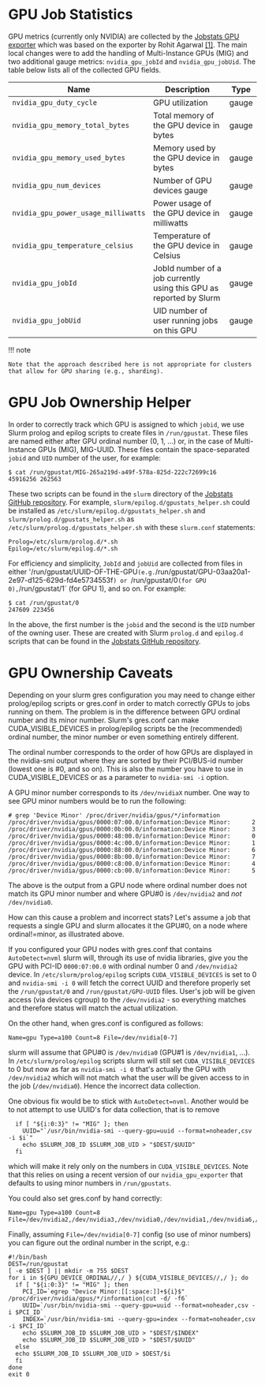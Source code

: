 # GPU Job Statistics

GPU metrics (currently only NVIDIA) are collected by the <a href="https://github.com/plazonic/nvidia_gpu_prometheus_exporter" target="_blank">Jobstats GPU exporter</a> which was based on the exporter by Rohit Agarwal [[1]](https://github.com/mindprince/nvidia_gpu_prometheus_exporter). The main local changes were to add the handling of Multi-Instance GPUs (MIG) and two additional gauge metrics: `nvidia_gpu_jobId` and `nvidia_gpu_jobUid`. The table below lists all of the collected GPU fields.

| Name | Description | Type |
| ---- | ----------- | ---- |
| `nvidia_gpu_duty_cycle` | GPU utilization | gauge |
| `nvidia_gpu_memory_total_bytes` | Total memory of the GPU device in bytes | gauge |
| `nvidia_gpu_memory_used_bytes`  | Memory used by the GPU device in bytes  | gauge |
| `nvidia_gpu_num_devices`        | Number of GPU devices gauge | gauge |
| `nvidia_gpu_power_usage_milliwatts` | Power usage of the GPU device in milliwatts | gauge |
| `nvidia_gpu_temperature_celsius`    | Temperature of the GPU device in Celsius | gauge |
| `nvidia_gpu_jobId` | JobId number of a job currently using this GPU as reported by Slurm | gauge |
| `nvidia_gpu_jobUid` | UID number of user running jobs on this GPU | gauge |

!!! note

    Note that the approach described here is not appropriate for clusters that allow for GPU sharing (e.g., sharding).


# GPU Job Ownership Helper

In order to correctly track which GPU is assigned to which `jobid`, we use Slurm prolog and epilog scripts to create files in `/run/gpustat`. These files are named either after GPU ordinal number (0, 1, ...) or, in the case of Multi-Instance GPUs (MIG), MIG-UUID. These files contain the space-separated `jobid` and `UID` number of the user, for example:

```
$ cat /run/gpustat/MIG-265a219d-a49f-578a-825d-222c72699c16
45916256 262563
```

These two scripts can be found in the `slurm` directory of the <a href="https://github.com/PrincetonUniversity/jobstats/tree/main/slurm" target="_blank">Jobstats GitHub repository</a>. For example, `slurm/epilog.d/gpustats_helper.sh` could be installed as `/etc/slurm/epilog.d/gpustats_helper.sh` and `slurm/prolog.d/gpustats_helper.sh` as `/etc/slurm/prolog.d/gpustats_helper.sh` with these `slurm.conf` statements:

```
Prolog=/etc/slurm/prolog.d/*.sh
Epilog=/etc/slurm/epilog.d/*.sh
```

For efficiency and simplicity, `JobId` and `jobUid` are collected from files in either '/run/gpustat/UUID-OF-THE-GPU` (e.g. `/run/gpustat/GPU-03aa20a1-2e97-d125-629d-fd4e5734553f`) or `/run/gpustat/0` (for GPU 0), `/run/gpustat/1` (for GPU 1), and so on. For example:

```
$ cat /run/gpustat/0
247609 223456
```

In the above, the first number is the `jobid` and the second is the `UID` number of the owning user. These are created with Slurm `prolog.d` and `epilog.d` scripts that can be found in the <a href="https://github.com/PrincetonUniversity/jobstats/tree/main/slurm" target="_blank">Jobstats GitHub repository</a>.

# GPU Ownership Caveats

Depending on your slurm gres configuration you may need to change either prolog/epilog scripts or gres.conf in order to match correctly GPUs to jobs running on them. The problem is in the difference between GPU ordinal number and its minor number. Slurm's gres.conf can make CUDA_VISIBLE_DEVICES in prolog/epilog scripts be the (recommended) ordinal number, the minor number or even something entirely different.

The ordinal number corresponds to the order of how GPUs are displayed in the nvidia-smi output where they are sorted by their PCI/BUS-id number (lowest one is #0, and so on). This is also the number you have to use in CUDA_VISIBLE_DEVICES or as a parameter to `nvidia-smi -i` option.

A GPU minor number corresponds to its `/dev/nvidiaX` number. One way to see GPU minor numbers would be to run the following:

```
# grep 'Device Minor' /proc/driver/nvidia/gpus/*/information
/proc/driver/nvidia/gpus/0000:07:00.0/information:Device Minor: 	 2
/proc/driver/nvidia/gpus/0000:0b:00.0/information:Device Minor: 	 3
/proc/driver/nvidia/gpus/0000:48:00.0/information:Device Minor: 	 0
/proc/driver/nvidia/gpus/0000:4c:00.0/information:Device Minor: 	 1
/proc/driver/nvidia/gpus/0000:88:00.0/information:Device Minor: 	 6
/proc/driver/nvidia/gpus/0000:8b:00.0/information:Device Minor: 	 7
/proc/driver/nvidia/gpus/0000:c8:00.0/information:Device Minor: 	 4
/proc/driver/nvidia/gpus/0000:cb:00.0/information:Device Minor: 	 5
```

The above is the output from a GPU node where ordinal number does not match its GPU minor number and where GPU#0 is `/dev/nvidia2` and *not* `/dev/nvidia0`.

How can this cause a problem and incorrect stats? Let's assume a job that requests a single GPU and slurm allocates it the GPU#0, on a node where ordinal!=minor, as illustrated above.

If you configured your GPU nodes with gres.conf that contains `AutoDetect=nvml` slurm will, through its use of nvidia libraries, give you the GPU with PCI-ID `0000:07:00.0` with ordinal number 0 and `/dev/nvidia2` device. In `/etc/slurm/prolog/epilog` scripts `CUDA_VISIBLE_DEVICES` is set to 0 and `nvidia-smi -i 0` will fetch the correct UUID and therefore properly set the `/run/gpustat/0` and `/run/gpustat/GPU-UUID` files. User's job will be given access (via devices cgroup) to the `/dev/nvidia2` - so everything matches and therefore status will match the actual utilization.

On the other hand, when gres.conf is configured as follows:

```
Name=gpu Type=a100 Count=8 File=/dev/nvidia[0-7]
```

slurm will assume that GPU#0 is `/dev/nvidia0` (GPU#1 is `/dev/nvidia1`, ...).  In `/etc/slurm/prolog/epilog` scripts slurm will still set `CUDA_VISIBLE_DEVICES` to 0 but now as far as `nvidia-smi -i 0` that's actually the GPU with `/dev/nvidia2` which will not match what the user will be given access to in the job (`/dev/nvidia0`). Hence the incorrect data collection.

One obvious fix would be to stick with `AutoDetect=nvml`. Another would be to not attempt to use UUID's for data collection, that is to remove

```
  if [ "${i:0:3}" != "MIG" ]; then
    UUID="`/usr/bin/nvidia-smi --query-gpu=uuid --format=noheader,csv -i $i`"
    echo $SLURM_JOB_ID $SLURM_JOB_UID > "$DEST/$UUID"
  fi
```

which will make it rely only on the numbers in `CUDA_VISIBLE_DEVICES`. Note that this relies on using a recent version of our `nvidia_gpu_exporter` that defaults to using minor numbers in `/run/gpustats`.

You could also set gres.conf by hand correctly:

```
Name=gpu Type=a100 Count=8 File=/dev/nvidia2,/dev/nvidia3,/dev/nvidia0,/dev/nvidia1,/dev/nvidia6,/dev/nvidia7,/dev/nvidia4,/dev/nvidia5
```

Finally, assuming `File=/dev/nvidia[0-7]` config (so use of minor numbers) you can figure out the ordinal number in the script, e.g.:

```
#!/bin/bash
DEST=/run/gpustat
[ -e $DEST ] || mkdir -m 755 $DEST
for i in ${GPU_DEVICE_ORDINAL//,/ } ${CUDA_VISIBLE_DEVICES//,/ }; do
  if [ "${i:0:3}" != "MIG" ]; then
    PCI_ID=`egrep "Device Minor:[[:space:]]+${i}$" /proc/driver/nvidia/gpus/*/information|cut -d/ -f6`
    UUID=`/usr/bin/nvidia-smi --query-gpu=uuid --format=noheader,csv -i $PCI_ID`
    INDEX=`/usr/bin/nvidia-smi --query-gpu=index --format=noheader,csv -i $PCI_ID`
    echo $SLURM_JOB_ID $SLURM_JOB_UID > "$DEST/$INDEX"
    echo $SLURM_JOB_ID $SLURM_JOB_UID > "$DEST/$UUID"
  else
  echo $SLURM_JOB_ID $SLURM_JOB_UID > $DEST/$i
  fi
done
exit 0
```
